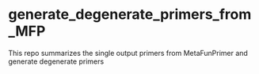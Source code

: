 # generate_degenerate_primers_from_MFP
This repo summarizes the single output primers from MetaFunPrimer and generate degenerate primers
